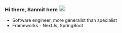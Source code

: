 
### Hi there, Sanmit  here  <img src='https://user-images.githubusercontent.com/1303154/88677602-1635ba80-d120-11ea-84d8-d263ba5fc3c0.gif' width='20px' alt='lmao_bro_no_img'>

- Software engineer, more generalist than specialist
- Frameworks - NextJs, SpringBoot



